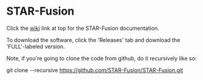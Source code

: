 # STAR-Fusion

Click the [wiki](https://github.com/STAR-Fusion/STAR-Fusion/wiki) link at top for the STAR-Fusion documentation. 

To download the software, click the 'Releases' tab and download the 'FULL'-labeled version.


Note, if you're going to clone the code from github, do it recursively like so:

  git clone --recursive https://github.com/STAR-Fusion/STAR-Fusion.git



